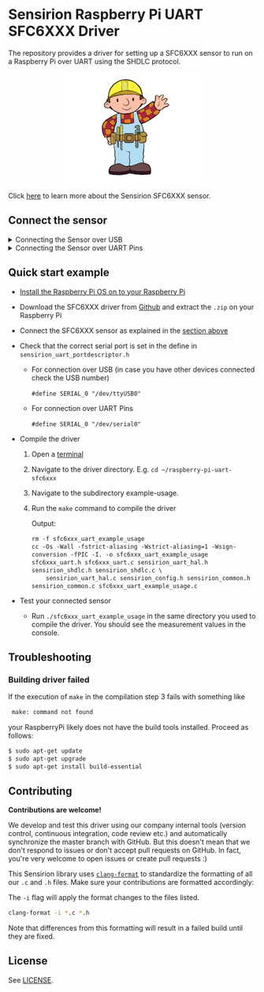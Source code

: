 # Sensirion Raspberry Pi UART SFC6XXX Driver

The repository provides a driver for setting up a SFC6XXX sensor to run on a Raspberry Pi over UART using the SHDLC protocol. 

<center><img src="images/product-image-dummy.jpeg" width="300px"></center>

Click [here](https://sensirion.com/products/product-categories/) to learn more about the Sensirion SFC6XXX sensor.





## Connect the sensor

<details><summary>Connecting the Sensor over USB</summary>
<p>
This is the recommended way to connect your sensor. 
Plug the provided USB cable into your Raspberry Pi and sensor.
</p></details>


<details><summary>Connecting the Sensor over UART Pins</summary>
<p>

Use the following pins to connect your SFC6XXX to your Raspberry Pi:

<img src="images/product-pinout-dummy.jpeg" width="300px">

| *Pin SFC6XXX* | *Cable Color* | *Name* | *Pin Raspberry Pi* | *Description*  | *Comments* |
|---|---|:---:|---|---|---|
| 1 | red | VDD | Pin 2 | Supply Voltage | 3.3 or 5V |
| 2 | black | GND | Pin 6 | Ground |  |
| 3 | green | RX | Pin 8 | UART: Transmission pin for communication |  |
| 4 | yellow | TX | Pin 10 | UART: Receiving pin for communication |  |
| 5 | blue | SEL | Pin 4 | Interface select | Leave floating or pull to VDD to select UART |

<img src="images/raspi-uart-pinout-5V.png" width="400px">

> **Note:** Make sure to [configure your hardware serial interface](https://www.raspberrypi.com/documentation/computers/configuration.html#disabling-the-linux-serial-console) on your Raspberry Pi.

> **Note:** Make sure to connect serial pins as cross-over (RX pin of sensor -> TX on Raspberry Pi; TX pin of sensor -> RX pin of Raspberry Pi)

</p></details>

## Quick start example

- [Install the Raspberry Pi OS on to your Raspberry Pi](https://projects.raspberrypi.org/en/projects/raspberry-pi-setting-up)
- Download the SFC6XXX driver from [Github](https://github.com/Sensirion/raspberry-pi-uart-sfc6xxx) and extract the `.zip`
  on your Raspberry Pi
- Connect the SFC6XXX sensor as explained in the [section above](#connect-the-sensor)
- Check that the correct serial port is set in the define in `sensirion_uart_portdescriptor.h`
   - For connection over USB (in case you have other devices connected check the USB number)

     `#define SERIAL_0 "/dev/ttyUSB0"`

   - For connection over UART Pins 

     `#define SERIAL_0 "/dev/serial0"`

- Compile the driver
    1. Open a [terminal](https://projects.raspberrypi.org/en/projects/raspberry-pi-using/8)
    2. Navigate to the driver directory. E.g. `cd ~/raspberry-pi-uart-sfc6xxx`
    3. Navigate to the subdirectory example-usage.
    4. Run the `make` command to compile the driver

       Output:
       ```
       rm -f sfc6xxx_uart_example_usage
       cc -Os -Wall -fstrict-aliasing -Wstrict-aliasing=1 -Wsign-conversion -fPIC -I. -o sfc6xxx_uart_example_usage sfc6xxx_uart.h sfc6xxx_uart.c sensirion_uart_hal.h sensirion_shdlc.h sensirion_shdlc.c \ 
           sensirion_uart_hal.c sensirion_config.h sensirion_common.h sensirion_common.c sfc6xxx_uart_example_usage.c
       ```
- Test your connected sensor
    - Run `./sfc6xxx_uart_example_usage` in the same directory you used to compile the driver. You should see the
      measurement values in the console.

## Troubleshooting

### Building driver failed

If the execution of `make` in the compilation step 3 fails with something like

```bash
 make: command not found
```

your RaspberryPi likely does not have the build tools installed. Proceed as follows:

```
$ sudo apt-get update
$ sudo apt-get upgrade
$ sudo apt-get install build-essential
```



## Contributing

**Contributions are welcome!**

We develop and test this driver using our company internal tools (version
control, continuous integration, code review etc.) and automatically
synchronize the master branch with GitHub. But this doesn't mean that we don't
respond to issues or don't accept pull requests on GitHub. In fact, you're very
welcome to open issues or create pull requests :)

This Sensirion library uses
[`clang-format`](https://releases.llvm.org/download.html) to standardize the
formatting of all our `.c` and `.h` files. Make sure your contributions are
formatted accordingly:

The `-i` flag will apply the format changes to the files listed.

```bash
clang-format -i *.c *.h
```

Note that differences from this formatting will result in a failed build until
they are fixed.


## License

See [LICENSE](LICENSE).